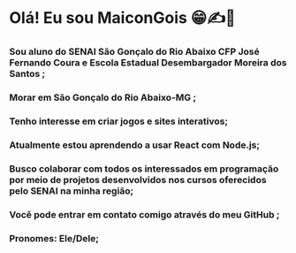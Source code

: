 # Olá! Eu sou MaiconGois 😁✍️💯
### Sou aluno do SENAI São Gonçalo do Rio Abaixo CFP José Fernando Coura e Escola Estadual Desembargador Moreira dos Santos ;
### Morar em São Gonçalo do Rio Abaixo-MG ;
### Tenho interesse em criar jogos e sites interativos;
### Atualmente estou aprendendo a usar React com Node.js;
### Busco colaborar com todos os interessados ​​em programação por meio de projetos desenvolvidos nos cursos oferecidos pelo SENAI na minha região;
### Você pode entrar em contato comigo através do meu GitHub ;
### Pronomes: Ele/Dele;
